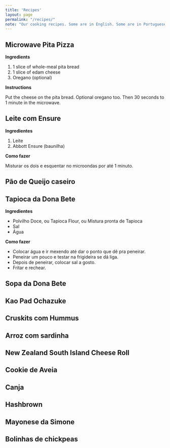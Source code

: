 ```yaml
---
title: 'Recipes'
layout: page
permalink: "/recipes/"
note: "Our cooking recipes. Some are in English. Some are in Portuguese."
---
```


## Microwave Pita Pizza

**Ingredients**

1. 1 slice of whole-meal pita bread
2. 1 slice of edam cheese
3. Oregano (optional)

**Instructions**

Put the cheese on the pita bread. Optional oregano too.
Then 30 seconds to 1 minute in the microwave.

## Leite com Ensure

**Ingredientes**

1. Leite
2. Abbott Ensure (baunilha)

**Como fazer**

Misturar os dois e esquentar no microondas por até 1 minuto.

## Pão de Queijo caseiro

## Tapioca da Dona Bete

**Ingredientes**

- Polvilho Doce, ou Tapioca Flour, ou Mistura pronta de Tapioca
- Sal
- Água

**Como fazer**

- Colocar água e ir mexendo até dar o ponto que dê pra peneirar.
- Peneirar um pouco e testar na frigideira se dá liga.
- Depois de peneirar, colocar sal a gosto.
- Fritar e rechear.

## Sopa da Dona Bete

## Kao Pad Ochazuke

## Cruskits com Hummus

## Arroz com sardinha

## New Zealand South Island Cheese Roll

## Cookie de Aveia

## Canja

## Hashbrown

## Mayonese da Simone

## Bolinhas de chickpeas
